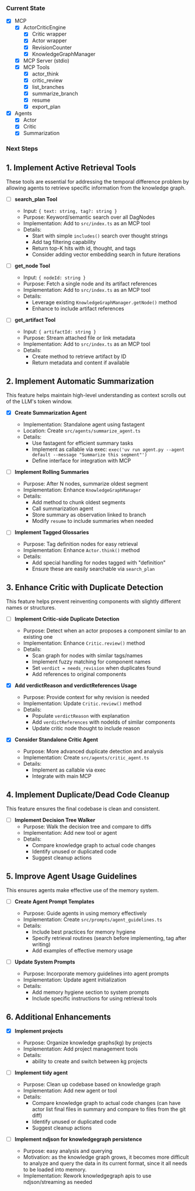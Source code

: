 ### Current State

- [x] MCP
  - [x] ActorCriticEngine
    - [x] Critic wrapper
    - [x] Actor wrapper
    - [x] RevisionCounter
    - [x] KnowledgeGraphManager
  - [x] MCP Server (stdio)
  - [x] MCP Tools
    - [x] actor_think
    - [x] critic_review
    - [x] list_branches
    - [x] summarize_branch
    - [x] resume
    - [x] export_plan
- [x] Agents
  - [x] Actor
  - [x] Critic
  - [x] Summarization

### Next Steps

## 1. Implement Active Retrieval Tools

These tools are essential for addressing the temporal difference problem by allowing agents to retrieve specific information from the knowledge graph.

- [ ] **search_plan Tool**

  - Input: `{ text: string, tag?: string }`
  - Purpose: Keyword/semantic search over all DagNodes
  - Implementation: Add to `src/index.ts` as an MCP tool
  - Details:
    - Start with simple `includes()` search over thought strings
    - Add tag filtering capability
    - Return top-K hits with id, thought, and tags
    - Consider adding vector embedding search in future iterations

- [ ] **get_node Tool**

  - Input: `{ nodeId: string }`
  - Purpose: Fetch a single node and its artifact references
  - Implementation: Add to `src/index.ts` as an MCP tool
  - Details:
    - Leverage existing `KnowledgeGraphManager.getNode()` method
    - Enhance to include artifact references

- [ ] **get_artifact Tool**
  - Input: `{ artifactId: string }`
  - Purpose: Stream attached file or link metadata
  - Implementation: Add to `src/index.ts` as an MCP tool
  - Details:
    - Create method to retrieve artifact by ID
    - Return metadata and content if available

## 2. Implement Automatic Summarization

This feature helps maintain high-level understanding as context scrolls out of the LLM's token window.

- [x] **Create Summarization Agent**

  - Implementation: Standalone agent using fastagent
  - Location: Create `src/agents/summarize_agent.ts`
  - Details:
    - Use fastagent for efficient summary tasks
    - Implement as callable via exec: `exec('uv run agent.py --agent default --message "Summarize this segment"')`
    - Define interface for integration with MCP

- [ ] **Implement Rolling Summaries**

  - Purpose: After N nodes, summarize oldest segment
  - Implementation: Enhance `KnowledgeGraphManager`
  - Details:
    - Add method to chunk oldest segments
    - Call summarization agent
    - Store summary as observation linked to branch
    - Modify `resume` to include summaries when needed

- [ ] **Implement Tagged Glossaries**
  - Purpose: Tag definition nodes for easy retrieval
  - Implementation: Enhance `Actor.think()` method
  - Details:
    - Add special handling for nodes tagged with "definition"
    - Ensure these are easily searchable via `search_plan`

## 3. Enhance Critic with Duplicate Detection

This feature helps prevent reinventing components with slightly different names or structures.

- [ ] **Implement Critic-side Duplicate Detection**

  - Purpose: Detect when an actor proposes a component similar to an existing one
  - Implementation: Enhance `Critic.review()` method
  - Details:
    - Scan graph for nodes with similar tags/names
    - Implement fuzzy matching for component names
    - Set `verdict = needs_revision` when duplicates found
    - Add references to original components

- [x] **Add verdictReason and verdictReferences Usage**

  - Purpose: Provide context for why revision is needed
  - Implementation: Update `Critic.review()` method
  - Details:
    - Populate `verdictReason` with explanation
    - Add `verdictReferences` with nodeIds of similar components
    - Update critic node thought to include reason

- [x] **Consider Standalone Critic Agent**
  - Purpose: More advanced duplicate detection and analysis
  - Implementation: Create `src/agents/critic_agent.ts`
  - Details:
    - Implement as callable via exec
    - Integrate with main MCP

## 4. Implement Duplicate/Dead Code Cleanup

This feature ensures the final codebase is clean and consistent.

- [ ] **Implement Decision Tree Walker**
  - Purpose: Walk the decision tree and compare to diffs
  - Implementation: Add new tool or agent
  - Details:
    - Compare knowledge graph to actual code changes
    - Identify unused or duplicated code
    - Suggest cleanup actions

## 5. Improve Agent Usage Guidelines

This ensures agents make effective use of the memory system.

- [ ] **Create Agent Prompt Templates**

  - Purpose: Guide agents in using memory effectively
  - Implementation: Create `src/prompts/agent_guidelines.ts`
  - Details:
    - Include best practices for memory hygiene
    - Specify retrieval routines (search before implementing, tag after writing)
    - Add examples of effective memory usage

- [ ] **Update System Prompts**
  - Purpose: Incorporate memory guidelines into agent prompts
  - Implementation: Update agent initialization
  - Details:
    - Add memory hygiene section to system prompts
    - Include specific instructions for using retrieval tools

## 6. Additional Enhancements

- [x] **Implement projects**

  - Purpose: Organize knowledge graphs(kg) by projects
  - Implementation: Add project management tools
  - Details:
    - ability to create and switch between kg projects

- [ ] **Implement tidy agent**

  - Purpose: Clean up codebase based on knowledge graph
  - Implementation: Add new agent or tool
  - Details:
    - Compare knowledge graph to actual code changes (can have actor list final files in summary and compare to files from the git diff)
    - Identify unused or duplicated code
    - Suggest cleanup actions

- [ ] **Implement ndjson for knowledgegraph persistence**

  - Purpose: easy analysis and querying
  - Motivation: as the knowledge graph grows, it becomes more difficult to analyze and query the data in its current format, since it all needs to be loaded into memory.
  - Implementation: Rework knowledgegraph apis to use ndjson/streaming as needed
